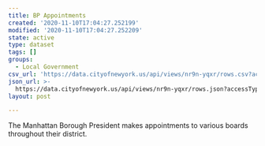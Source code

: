 ```yaml
---
title: BP Appointments
created: '2020-11-10T17:04:27.252199'
modified: '2020-11-10T17:04:27.252209'
state: active
type: dataset
tags: []
groups:
  - Local Government
csv_url: 'https://data.cityofnewyork.us/api/views/nr9n-yqxr/rows.csv?accessType=DOWNLOAD'
json_url: >-
  https://data.cityofnewyork.us/api/views/nr9n-yqxr/rows.json?accessType=DOWNLOAD
layout: post

---
```

The Manhattan Borough President makes appointments to various boards throughout their district.
